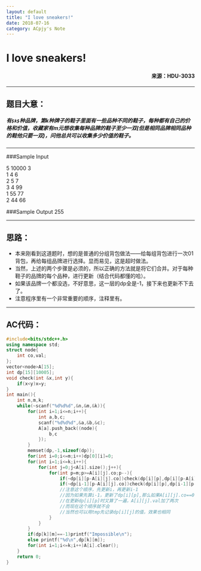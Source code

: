```yaml
---
layout: default
title: "I love sneakers!"
date: 2018-07-16
category: ACpjy's Note
---
```


# I love sneakers! 
#### <p align="right">来源：HDU-3033</p>

---
## 题目大意：
##### 有`$k$`种品牌，第k种牌子的鞋子里面有一些品种不同的鞋子，每种都有自己的价格和价值，收藏家有m元想收集每种品牌的鞋子至少一双(但是相同品牌相同品种的鞋他只要一双)，问他总共可以收集多少价值的鞋子。  

---

###Sample Input

5 10000 3  
1 4 6  
2 5 7  
3 4 99  
1 55 77  
2 44 66  

###Sample Output
255

---

## 思路：
- 本来刚看到这道题时，想的是普通的分组背包做法——给每组背包进行一次01背包，再给每组品牌进行选择。显而易见，这是超时做法。
- 当然，上述的两个步骤是必须的，所以正确的方法就是将它们合并。对于每种鞋子的品牌的每个品种，进行更新（结合代码都懂的哈）。
- 如果该品牌一个都没选，不好意思，这一层的dp全是-1，接下来也更新不下去了。
- 注意程序里有一个非常重要的顺序，注释里有。

---

## AC代码：

```C++
#include<bits/stdc++.h>
using namespace std;
struct node{
	int co,val;
};
vector<node>A[15];
int dp[15][10005];
void check(int &x,int y){
	if(x<y)x=y;
}
int main(){
	int n,m,k;
	while(~scanf("%d%d%d",&n,&m,&k)){
		for(int i=1;i<=n;i++){
			int a,b,c;
			scanf("%d%d%d",&a,&b,&c);
			A[a].push_back((node){
				b,c
			});
		}
		memset(dp,-1,sizeof(dp));
		for(int i=0;i<=m;i++)dp[0][i]=0;
		for(int i=1;i<=k;i++){
			for(int j=0;j<A[i].size();j++){
				for(int p=m;p>=A[i][j].co;p--){
					if(~dp[i][p-A[i][j].co])check(dp[i][p],dp[i][p-A[i][j].co]+A[i][j].val);
					if(~dp[i-1][p-A[i][j].co])check(dp[i][p],dp[i-1][p-A[i][j].co]+A[i][j].val);
					//注意这个顺序，先更新i，再更新i-1
					//因为如果先算i-1，更新了dp[i][p],那么如果A[i][j].co==0
					//在更新dp[i][p]时又算了一遍，A[i][j].val加了两次
					//而现在这个顺序就不会
					//当然也可以用tmp先记录dp[i][j]的值，效果也相同 
				}
			}
		}
		if(dp[k][m]==-1)printf("Impossible\n");
		else printf("%d\n",dp[k][m]);
		for(int i=1;i<=k;i++)A[i].clear();
	}
	return 0;
}
```
